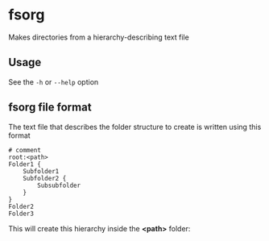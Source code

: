 # fsorg
Makes directories from a hierarchy-describing text file

## Usage
See the `-h` or `--help` option

## fsorg file format
The text file that describes the folder structure to create is written using this format

    # comment
    root:<path>
    Folder1 {
        Subfolder1
        Subfolder2 {
            Subsubfolder
        }
    }
    Folder2
    Folder3

This will create this hierarchy inside the **\<path\>** folder:

